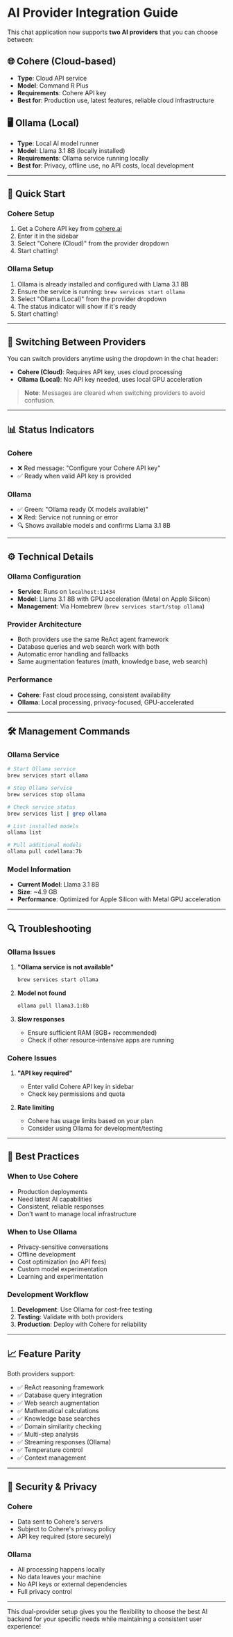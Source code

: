 # AI Provider Integration Guide

This chat application now supports **two AI providers** that you can choose between:

## 🌐 Cohere (Cloud-based)
- **Type**: Cloud API service
- **Model**: Command R Plus
- **Requirements**: Cohere API key
- **Best for**: Production use, latest features, reliable cloud infrastructure

## 🖥️ Ollama (Local)
- **Type**: Local AI model runner
- **Model**: Llama 3.1 8B (locally installed)
- **Requirements**: Ollama service running locally
- **Best for**: Privacy, offline use, no API costs, local development

---

## 🚀 Quick Start

### Cohere Setup
1. Get a Cohere API key from [cohere.ai](https://cohere.ai)
2. Enter it in the sidebar
3. Select "Cohere (Cloud)" from the provider dropdown
4. Start chatting!

### Ollama Setup
1. Ollama is already installed and configured with Llama 3.1 8B
2. Ensure the service is running: `brew services start ollama`
3. Select "Ollama (Local)" from the provider dropdown
4. The status indicator will show if it's ready
5. Start chatting!

---

## 🔄 Switching Between Providers

You can switch providers anytime using the dropdown in the chat header:
- **Cohere (Cloud)**: Requires API key, uses cloud processing
- **Ollama (Local)**: No API key needed, uses local GPU acceleration

> **Note**: Messages are cleared when switching providers to avoid confusion.

---

## 📊 Status Indicators

### Cohere
- ❌ Red message: "Configure your Cohere API key"
- ✅ Ready when valid API key is provided

### Ollama
- ✅ Green: "Ollama ready (X models available)"
- ❌ Red: Service not running or error
- 🔍 Shows available models and confirms Llama 3.1 8B

---

## ⚙️ Technical Details

### Ollama Configuration
- **Service**: Runs on `localhost:11434`
- **Model**: Llama 3.1 8B with GPU acceleration (Metal on Apple Silicon)
- **Management**: Via Homebrew (`brew services start/stop ollama`)

### Provider Architecture
- Both providers use the same ReAct agent framework
- Database queries and web search work with both
- Automatic error handling and fallbacks
- Same augmentation features (math, knowledge base, web search)

### Performance
- **Cohere**: Fast cloud processing, consistent availability
- **Ollama**: Local processing, privacy-focused, GPU-accelerated

---

## 🛠️ Management Commands

### Ollama Service
```bash
# Start Ollama service
brew services start ollama

# Stop Ollama service  
brew services stop ollama

# Check service status
brew services list | grep ollama

# List installed models
ollama list

# Pull additional models
ollama pull codellama:7b
```

### Model Information
- **Current Model**: Llama 3.1 8B
- **Size**: ~4.9 GB
- **Performance**: Optimized for Apple Silicon with Metal GPU acceleration

---

## 🔍 Troubleshooting

### Ollama Issues
1. **"Ollama service is not available"**
   ```bash
   brew services start ollama
   ```

2. **Model not found**
   ```bash
   ollama pull llama3.1:8b
   ```

3. **Slow responses**
   - Ensure sufficient RAM (8GB+ recommended)
   - Check if other resource-intensive apps are running

### Cohere Issues
1. **"API key required"**
   - Enter valid Cohere API key in sidebar
   - Check key permissions and quota

2. **Rate limiting**
   - Cohere has usage limits based on your plan
   - Consider using Ollama for development/testing

---

## 🎯 Best Practices

### When to Use Cohere
- Production deployments
- Need latest AI capabilities
- Consistent, reliable responses
- Don't want to manage local infrastructure

### When to Use Ollama
- Privacy-sensitive conversations
- Offline development
- Cost optimization (no API fees)
- Custom model experimentation
- Learning and experimentation

### Development Workflow
1. **Development**: Use Ollama for cost-free testing
2. **Testing**: Validate with both providers
3. **Production**: Deploy with Cohere for reliability

---

## 📈 Feature Parity

Both providers support:
- ✅ ReAct reasoning framework
- ✅ Database query integration
- ✅ Web search augmentation
- ✅ Mathematical calculations
- ✅ Knowledge base searches
- ✅ Domain similarity checking
- ✅ Multi-step analysis
- ✅ Streaming responses (Ollama)
- ✅ Temperature control
- ✅ Context management

---

## 🔐 Security & Privacy

### Cohere
- Data sent to Cohere's servers
- Subject to Cohere's privacy policy
- API key required (store securely)

### Ollama
- All processing happens locally
- No data leaves your machine
- No API keys or external dependencies
- Full privacy control

---

This dual-provider setup gives you the flexibility to choose the best AI backend for your specific needs while maintaining a consistent user experience!
